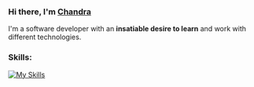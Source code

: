 ### Hi there, I'm [Chandra][website]

I'm a software developer with an **insatiable desire to learn** and work with different technologies.

### Skills:

[![My Skills](https://skillicons.dev/icons?i=html,css,sass,gatsby,js,react,nodejs,postgres,mongodb,nextjs,git,docker,githubactions&theme=dark)](https://skillicons.dev)
<br />

[website]: https://chandra-pantachhetri.ca
[linkedin]: https://www.linkedin.com/in/chandra-panta-chhetri

